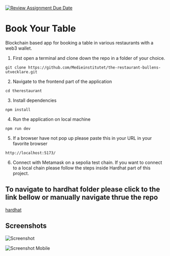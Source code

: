 [![Review Assignment Due Date](https://classroom.github.com/assets/deadline-readme-button-24ddc0f5d75046c5622901739e7c5dd533143b0c8e959d652212380cedb1ea36.svg)](https://classroom.github.com/a/BHyDwSGZ)

# Book Your Table

Blockchain based app for booking a table in various restaurants with a web3 wallet.

1. First open a terminal and clone down the repo in a folder of your choice.

`git clone https://github.com/Medieinstitutet/the-restaurant-bullens-utvecklare.git`

2. Navigate to the frontend part of the application

`cd therestaurant`

3. Install dependencies

`npm install`

4. Run the application on local machine

`npm run dev`

5. If a browser have not pop up please paste this in your URL in your favorite browser

`http://localhost:5173/`

6. Connect with Metamask on a sepolia test chain. If you want to connect to a local chain please follow the steps inside Hardhat part of this project.

## To navigate to hardhat folder please click to the link bellow or manually navigate thrue the repo

[hardhat](hardhat/README.md)

## Screenshots

![Screenshot](therestaurant/src/content/img/screenshot.jpg)

![Screenshot Mobile](therestaurant/src/content/img/screenshot-mobile.jpg)
